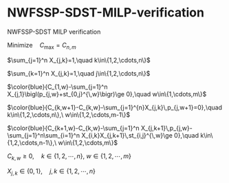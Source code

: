 # NWFSSP-SDST-MILP-verification
NWFSSP-SDST MILP verification

$\text{Minimize}\quad C_{\max}=C_{n,m}$

$\sum_{j=1}^n X_{j,k}=1,\quad k\in\{1,2,\cdots,n\}$

$\sum_{k=1}^n X_{j,k}=1,\quad j\in\{1,2,\cdots,n\}$

$\color{blue}{C_{1,w}-\sum_{j=1}^n X_{j,1}\bigl(p_{j,w}+st_{0,j}^{\,w}\bigr)\ge 0},\quad w\in\{1,\cdots,m\}$

$\color{blue}{C_{k,w+1}-C_{k,w}-\sum_{j=1}^{n}X_{j,k}\,p_{j,w+1}=0},\quad k\in\{1,2,\cdots,n\},\ w\in\{1,2,\cdots,m-1\}$

$\color{blue}{C_{k+1,w}-C_{k,w}-\sum_{j=1}^n X_{j,k+1}\,p_{j,w}-\sum_{j=1}^n\sum_{i=1}^n X_{i,k}X_{j,k+1}\,st_{i,j}^{\,w}\ge 0},\quad k\in\{1,2,\cdots,n-1\},\ w\in\{1,2,\cdots,m\}$

$C_{k,w}\ge 0,\quad k\in\{1,2,\cdots,n\},\ w\in\{1,2,\cdots,m\}$

$X_{j,k}\in\{0,1\},\quad j,k\in\{1,2,\cdots,n\}$
